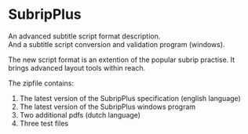# SubripPlus
An advanced subtitle script format description.  
And a subtitle script conversion and validation program (windows). 

The new script format is an extention of the popular subrip practise.
It brings advanced layout tools within reach. 

The zipfile contains:
1) The latest version of the SubripPlus specification (english language)
2) The latest version of the SubripPlus windows program
3) Two additional pdfs (dutch language)
3) Three test files
